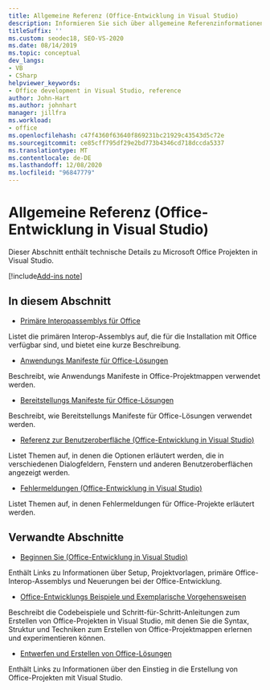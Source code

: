 ```yaml
---
title: Allgemeine Referenz (Office-Entwicklung in Visual Studio)
description: Informieren Sie sich über allgemeine Referenzinformationen zu Microsoft Office Entwicklungsprojekten in Visual Studio.
titleSuffix: ''
ms.custom: seodec18, SEO-VS-2020
ms.date: 08/14/2019
ms.topic: conceptual
dev_langs:
- VB
- CSharp
helpviewer_keywords:
- Office development in Visual Studio, reference
author: John-Hart
ms.author: johnhart
manager: jillfra
ms.workload:
- office
ms.openlocfilehash: c47f4360f63640f869231bc21929c43543d5c72e
ms.sourcegitcommit: ce85cff795df29e2bd773b4346cd718dccda5337
ms.translationtype: MT
ms.contentlocale: de-DE
ms.lasthandoff: 12/08/2020
ms.locfileid: "96847779"
---
```

# <a name="general-reference-office-development-in-visual-studio"></a>Allgemeine Referenz (Office-Entwicklung in Visual Studio)
  Dieser Abschnitt enthält technische Details zu Microsoft Office Projekten in Visual Studio.

[!include[Add-ins note](includes/addinsnote.md)]

## <a name="in-this-section"></a>In diesem Abschnitt
- [Primäre Interopassemblys für Office](../vsto/office-primary-interop-assemblies.md)

 Listet die primären Interop-Assemblys auf, die für die Installation mit Office verfügbar sind, und bietet eine kurze Beschreibung.

- [Anwendungs Manifeste für Office-Lösungen](../vsto/application-manifests-for-office-solutions.md)

 Beschreibt, wie Anwendungs Manifeste in Office-Projektmappen verwendet werden.

- [Bereitstellungs Manifeste für Office-Lösungen](../vsto/deployment-manifests-for-office-solutions.md)

 Beschreibt, wie Bereitstellungs Manifeste für Office-Lösungen verwendet werden.

- [Referenz zur Benutzeroberfläche &#40;Office-Entwicklung in Visual Studio&#41;](../vsto/user-interface-reference-office-development-in-visual-studio.md)

 Listet Themen auf, in denen die Optionen erläutert werden, die in verschiedenen Dialogfeldern, Fenstern und anderen Benutzeroberflächen angezeigt werden.

- [Fehlermeldungen &#40;Office-Entwicklung in Visual Studio&#41;](../vsto/error-messages-office-development-in-visual-studio.md)

 Listet Themen auf, in denen Fehlermeldungen für Office-Projekte erläutert werden.

## <a name="related-sections"></a>Verwandte Abschnitte
- [Beginnen Sie &#40;Office-Entwicklung in Visual Studio&#41;](../vsto/getting-started-office-development-in-visual-studio.md)

 Enthält Links zu Informationen über Setup, Projektvorlagen, primäre Office-Interop-Assemblys und Neuerungen bei der Office-Entwicklung.

- [Office-Entwicklungs Beispiele und Exemplarische Vorgehensweisen](../vsto/office-development-samples-and-walkthroughs.md)

 Beschreibt die Codebeispiele und Schritt-für-Schritt-Anleitungen zum Erstellen von Office-Projekten in Visual Studio, mit denen Sie die Syntax, Struktur und Techniken zum Erstellen von Office-Projektmappen erlernen und experimentieren können.

- [Entwerfen und Erstellen von Office-Lösungen](../vsto/designing-and-creating-office-solutions.md)

 Enthält Links zu Informationen über den Einstieg in die Erstellung von Office-Projekten mit Visual Studio.
